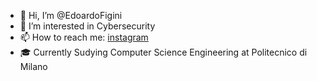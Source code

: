 - 👋 Hi, I’m @EdoardoFigini
- 👀 I’m interested in Cybersecurity
- 📫 How to reach me: [instagram](https://www.instagram.com/edoardo_figini)
- 🎓 Currently Sudying Computer Science Engineering at Politecnico di Milano

<!---
EdoardoFigini/EdoardoFigini is a ✨ special ✨ repository because its `README.md` (this file) appears on your GitHub profile.
You can click the Preview link to take a look at your changes.
--->
